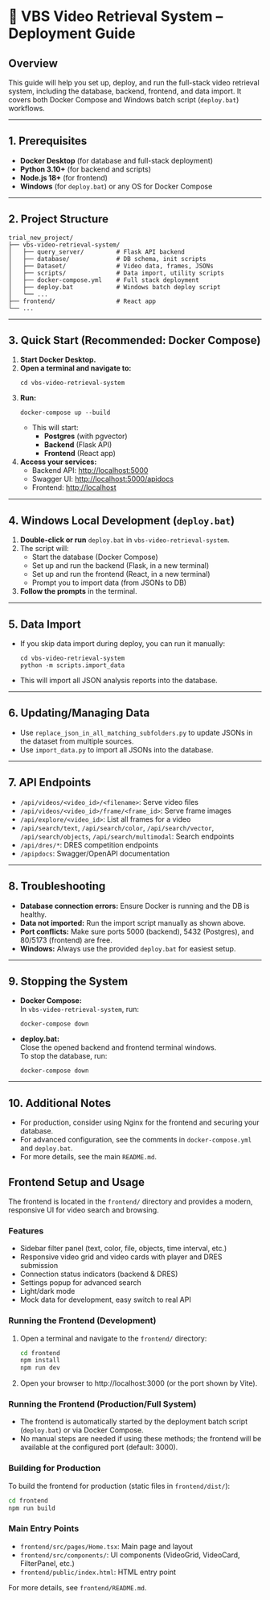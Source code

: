 # 🚀 VBS Video Retrieval System – Deployment Guide

## Overview

This guide will help you set up, deploy, and run the full-stack video retrieval system, including the database, backend, frontend, and data import. It covers both Docker Compose and Windows batch script (`deploy.bat`) workflows.

---

## 1. Prerequisites

- **Docker Desktop** (for database and full-stack deployment)
- **Python 3.10+** (for backend and scripts)
- **Node.js 18+** (for frontend)
- **Windows** (for `deploy.bat`) or any OS for Docker Compose

---

## 2. Project Structure

```
trial_new_project/
├── vbs-video-retrieval-system/
│   ├── query_server/         # Flask API backend
│   ├── database/             # DB schema, init scripts
│   ├── Dataset/              # Video data, frames, JSONs
│   ├── scripts/              # Data import, utility scripts
│   ├── docker-compose.yml    # Full stack deployment
│   ├── deploy.bat            # Windows batch deploy script
│   └── ...
├── frontend/                 # React app
└── ...
```

---

## 3. Quick Start (Recommended: Docker Compose)

1. **Start Docker Desktop.**
2. **Open a terminal and navigate to:**
   ```
   cd vbs-video-retrieval-system
   ```
3. **Run:**
   ```
   docker-compose up --build
   ```
   - This will start:
     - **Postgres** (with pgvector)
     - **Backend** (Flask API)
     - **Frontend** (React app)
4. **Access your services:**
   - Backend API: [http://localhost:5000](http://localhost:5000)
   - Swagger UI: [http://localhost:5000/apidocs](http://localhost:5000/apidocs)
   - Frontend: [http://localhost](http://localhost)

---

## 4. Windows Local Development (`deploy.bat`)

1. **Double-click or run** `deploy.bat` in `vbs-video-retrieval-system`.
2. The script will:
   - Start the database (Docker Compose)
   - Set up and run the backend (Flask, in a new terminal)
   - Set up and run the frontend (React, in a new terminal)
   - Prompt you to import data (from JSONs to DB)
3. **Follow the prompts** in the terminal.

---

## 5. Data Import

- If you skip data import during deploy, you can run it manually:
  ```
  cd vbs-video-retrieval-system
  python -m scripts.import_data
  ```
- This will import all JSON analysis reports into the database.

---

## 6. Updating/Managing Data

- Use `replace_json_in_all_matching_subfolders.py` to update JSONs in the dataset from multiple sources.
- Use `import_data.py` to import all JSONs into the database.

---

## 7. API Endpoints

- `/api/videos/<video_id>/<filename>`: Serve video files
- `/api/videos/<video_id>/frame/<frame_id>`: Serve frame images
- `/api/explore/<video_id>`: List all frames for a video
- `/api/search/text`, `/api/search/color`, `/api/search/vector`, `/api/search/objects`, `/api/search/multimodal`: Search endpoints
- `/api/dres/*`: DRES competition endpoints
- `/apipdocs`: Swagger/OpenAPI documentation

---

## 8. Troubleshooting

- **Database connection errors:** Ensure Docker is running and the DB is healthy.
- **Data not imported:** Run the import script manually as shown above.
- **Port conflicts:** Make sure ports 5000 (backend), 5432 (Postgres), and 80/5173 (frontend) are free.
- **Windows:** Always use the provided `deploy.bat` for easiest setup.

---

## 9. Stopping the System

- **Docker Compose:**  
  In `vbs-video-retrieval-system`, run:
  ```
  docker-compose down
  ```
- **deploy.bat:**  
  Close the opened backend and frontend terminal windows.  
  To stop the database, run:
  ```
  docker-compose down
  ```

---

## 10. Additional Notes

- For production, consider using Nginx for the frontend and securing your database.
- For advanced configuration, see the comments in `docker-compose.yml` and `deploy.bat`.
- For more details, see the main `README.md`.

## Frontend Setup and Usage

The frontend is located in the `frontend/` directory and provides a modern, responsive UI for video search and browsing.

### Features
- Sidebar filter panel (text, color, file, objects, time interval, etc.)
- Responsive video grid and video cards with player and DRES submission
- Connection status indicators (backend & DRES)
- Settings popup for advanced search
- Light/dark mode
- Mock data for development, easy switch to real API

### Running the Frontend (Development)
1. Open a terminal and navigate to the `frontend/` directory:
   ```sh
   cd frontend
   npm install
   npm run dev
   ```
2. Open your browser to http://localhost:3000 (or the port shown by Vite).

### Running the Frontend (Production/Full System)
- The frontend is automatically started by the deployment batch script (`deploy.bat`) or via Docker Compose.
- No manual steps are needed if using these methods; the frontend will be available at the configured port (default: 3000).

### Building for Production
To build the frontend for production (static files in `frontend/dist/`):
```sh
cd frontend
npm run build
```

### Main Entry Points
- `frontend/src/pages/Home.tsx`: Main page and layout
- `frontend/src/components/`: UI components (VideoGrid, VideoCard, FilterPanel, etc.)
- `frontend/public/index.html`: HTML entry point

For more details, see `frontend/README.md`. 